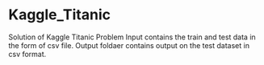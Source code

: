 # Kaggle_Titanic
Solution of Kaggle Titanic Problem
Input contains the train and test data in the form of csv file.
Output foldaer contains output on the test dataset in csv format.
